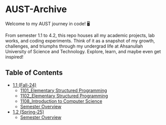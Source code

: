 # AUST-Archive
Welcome to my AUST journey in code! 🖥️

From semester 1.1 to 4.2, this repo houses all my academic projects, lab works, and coding experiments. Think of it as a snapshot of my growth, challenges, and triumphs through my undergrad life at Ahsanullah University of Science and Technology. Explore, learn, and maybe even get inspired!

## Table of Contents

- [1.1 (Fall-24)](#11-fall-24)
  - [1101_Elementary Structured Programming](./1.1%20(Fall-24)/1101_Elementary%20Structured%20Programming/)
  - [1102_Elementary Structured Programming](./1.1%20(Fall-24)/1102_Elementary%20Structured%20Programming/)
  - [1108_Introduction to Computer Science](./1.1%20(Fall-24)/1108_Introduction%20to%20Computer%20Science/)
  - [Semester Overview](./1.1%20(Fall-24)/README.md)
- [1.2 (Spring-25)](#12-spring-25)
  - [Semester Overview](./1.2%20(Spring-25)/README.md)
